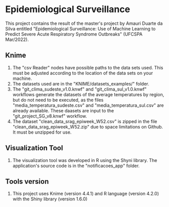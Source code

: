 # Epidemiological Surveillance
This project contains the result of the master's project by Amauri Duarte da Silva entitled "Epidemiological Surveillance: Use of Machine Learning to Predict Severe Acute Respiratory Syndrome Outbreaks" (UFCSPA Mar/2022).

## Knime
1) The "csv Reader" nodes have possible paths to the data sets used. This must be adjusted according to the location of the data sets on your machine. 
2) The datasets used are in the "KNIME/datasets_examples/" folder.
3) The "git_clima_sudeste_v1.0.knwf" and "git_clima_sul_v1.0.knwf" workflows generate the datasets of the average temperatures by region, but do not need to be executed, as the files "media_temperatura_sudeste.csv" and "media_temperatura_sul.csv" are already available. These daasets are input to the "git_project_SG_v8.knwf" workflow.
4) The dataset "clean_data_srag_epiweek_W52.csv" is zipped in the file "clean_data_srag_epiweek_W52.zip" due to space limitations on Github. It must be unzipped for use.

## Visualization Tool
1) The visualization tool was developed in R using the Shyni library. The application's source code is in the "notificacoes_app" folder.

## Tools version
1) This project uses Knime (version 4.4.1) and R language (version 4.2.0) with the Shiny library (version 1.6.0)
